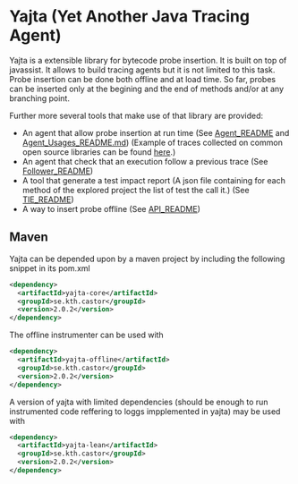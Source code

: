 # Yajta (Yet Another Java Tracing Agent)

Yajta is a extensible library for bytecode probe insertion. It is built on top of javassist. It allows to build tracing agents but it is not limited to this task. Probe insertion can be done both offline and at load time. So far, probes can be inserted only at the begining and the end of methods and/or at any branching point.

Further more several tools that make use of that library are provided:

 * An agent that allow probe insertion at run time (See [Agent_README](Agent_README.md) and [Agent_Usages_README.md](Agent_Usages_README.md)) (Example of traces collected on common open source libraries can be found [here](https://github.com/KTH/execution-traces).)
 * An agent that check that an execution follow a previous trace (See [Follower_README](Follower_README.md))
 * A tool that generate a test impact report (A json file containing for each method of the explored project the list of test the call it.) (See [TIE_README](TIE_README.md))
 * A way to insert probe offline (See [API_README](API_README.md))

## Maven
Yajta can be depended upon by a maven project by including the following snippet in its pom.xml
```xml
<dependency>
  <artifactId>yajta-core</artifactId>
  <groupId>se.kth.castor</groupId>
  <version>2.0.2</version>
</dependency>
```
The offline instrumenter can be used with
```xml
<dependency>
  <artifactId>yajta-offline</artifactId>
  <groupId>se.kth.castor</groupId>
  <version>2.0.2</version>
</dependency>
```
A version of yajta with limited dependencies (should be enough to run instrumented code reffering to loggs impplemented in yajta) may be used with
```xml
<dependency>
  <artifactId>yajta-lean</artifactId>
  <groupId>se.kth.castor</groupId>
  <version>2.0.2</version>
</dependency>
```

